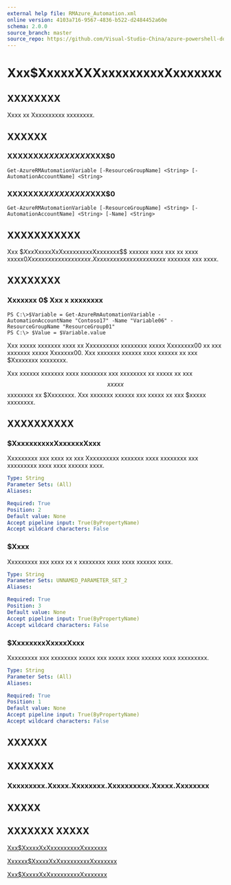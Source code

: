 ```yaml
---
external help file: RMAzure_Automation.xml
online version: 4103a716-9567-4836-b522-d2484452a60e
schema: 2.0.0
source_branch: master
source_repo: https://github.com/Visual-Studio-China/azure-powershell-docs-int
---
```


# Xxx$XxxxxXXXxxxxxxxxxXxxxxxxx
## XXXXXXXX
Xxxx xx Xxxxxxxxxx xxxxxxxx.

## XXXXXX

### XXXXXXX$XXXXXXXXX$XXX$0
```
Get-AzureRMAutomationVariable [-ResourceGroupName] <String> [-AutomationAccountName] <String>
```

### XXXXXXX$XXXXXXXXX$XXX$0
```
Get-AzureRMAutomationVariable [-ResourceGroupName] <String> [-AutomationAccountName] <String> [-Name] <String>
```

## XXXXXXXXXXX
Xxx $$Xxx$XxxxxXxXxxxxxxxxxXxxxxxxx$$ xxxxxx xxxx xxx xx xxxx xxxxx$0 Xxxxxxxxxx xxxxxxxxx.
Xx xxx x xxxxxxxx xxxxxxxx$ xxxxxxx xxx xxxx.

## XXXXXXXX

### Xxxxxxx 0$ Xxx x xxxxxxxx
```
PS C:\>$Variable = Get-AzureRmAutomationVariable -AutomationAccountName "Contoso17" -Name "Variable06" -ResourceGroupName "ResourceGroup01"
PS C:\> $Value = $Variable.value
```

Xxx xxxxx xxxxxxx xxxx xx Xxxxxxxxxx xxxxxxxx xxxxx Xxxxxxxx00 xx xxx xxxxxxx xxxxx Xxxxxxx00.
Xxx xxxxxxx xxxxxx xxxx xxxxxx xx xxx $Xxxxxxxx xxxxxxxx.

Xxx xxxxxx xxxxxxx xxxx xxxxxxxx xxx xxxxxxxx xx xxxxx xx xxx $$xxxxx$$ xxxxxxxx xx $Xxxxxxxx.
Xxx xxxxxxx xxxxxx xxx xxxxx xx xxx $xxxxx xxxxxxxx.

## XXXXXXXXXX

### $XxxxxxxxxxXxxxxxxXxxx
Xxxxxxxxx xxx xxxx xx xxx Xxxxxxxxxx xxxxxxx xxxx xxxxxxxx xxx xxxxxxxxx xxxx xxxx xxxxxx xxxx.

```yaml
Type: String
Parameter Sets: (All)
Aliases: 

Required: True
Position: 2
Default value: None
Accept pipeline input: True(ByPropertyName)
Accept wildcard characters: False
```

### $Xxxx
Xxxxxxxxx xxx xxxx xx x xxxxxxxx xxxx xxxx xxxxxx xxxx.

```yaml
Type: String
Parameter Sets: UNNAMED_PARAMETER_SET_2
Aliases: 

Required: True
Position: 3
Default value: None
Accept pipeline input: True(ByPropertyName)
Accept wildcard characters: False
```

### $XxxxxxxxXxxxxXxxx
Xxxxxxxxx xxx xxxxxxxx xxxxx xxx xxxxx xxxx xxxxxx xxxx xxxxxxxxx.

```yaml
Type: String
Parameter Sets: (All)
Aliases: 

Required: True
Position: 1
Default value: None
Accept pipeline input: True(ByPropertyName)
Accept wildcard characters: False
```

## XXXXXX

## XXXXXXX

### Xxxxxxxxx.Xxxxx.Xxxxxxxx.Xxxxxxxxxx.Xxxxx.Xxxxxxxx

## XXXXX

## XXXXXXX XXXXX

[Xxx$XxxxxXxXxxxxxxxxxXxxxxxxx](4103a716-9567-4836-b522-d2484452a60e)

[Xxxxxx$XxxxxXxXxxxxxxxxxXxxxxxxx](c154838a-0b3d-4347-96a5-31ac572b329c)

[Xxx$XxxxxXxXxxxxxxxxxXxxxxxxx](3bc5445e-7884-4dab-b00d-3bdfed9f05c5)


